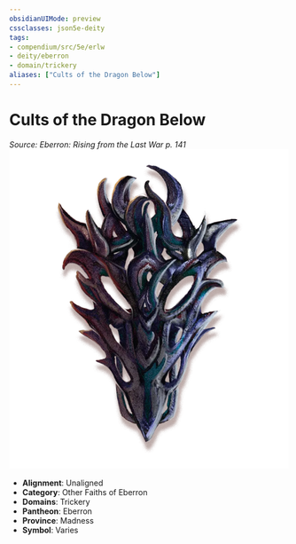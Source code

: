 ```yaml
---
obsidianUIMode: preview
cssclasses: json5e-deity
tags:
- compendium/src/5e/erlw
- deity/eberron
- domain/trickery
aliases: ["Cults of the Dragon Below"]
---
```

# Cults of the Dragon Below
*Source: Eberron: Rising from the Last War p. 141* 
![](https://raw.githubusercontent.com/5etools-mirror-3/5etools-img/main/deities/ERLW/Cults%20of%20Khyber.webp#symbol)

- **Alignment**: Unaligned
- **Category**: Other Faiths of Eberron
- **Domains**: Trickery
- **Pantheon**: Eberron
- **Province**: Madness
- **Symbol**: Varies